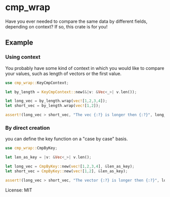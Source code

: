 # cmp_wrap


Have you ever needed to compare the same data by different fields, depending on context?
If so, this crate is for you!

## Example

### Using context
You probably have some kind of context in which you would like to compare your values, such as
length of vectors or the first value.


```rust
use cmp_wrap::KeyCmpContext;

let by_length = KeyCmpContext::new(&|v: &Vec<_>| v.len());

let long_vec = by_length.wrap(vec![1,2,3,4]);
let short_vec = by_length.wrap(vec![1,2]);

assert!(long_vec > short_vec, "The vec {:?} is longer then {:?}", long_vec, short_vec);

```

### By direct creation
you can define the key function on a "case by case" basis.
```rust
use cmp_wrap::CmpByKey;

let len_as_key = |v: &Vec<_>| v.len();

let long_vec = CmpByKey::new(vec![1,2,3,4], &len_as_key);
let short_vec = CmpByKey::new(vec![1,2], &len_as_key);

assert!(long_vec > short_vec, "The vector {:?} is longer then {:?}", long_vec, short_vec);
```

License: MIT
